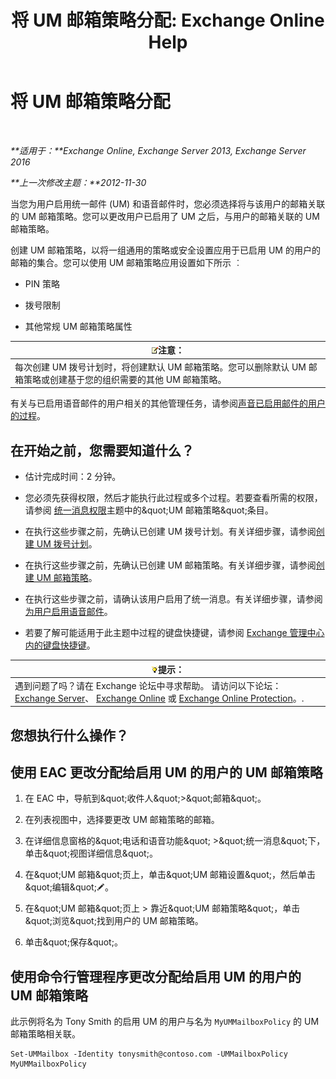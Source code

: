 ﻿---
title: '将 UM 邮箱策略分配: Exchange Online Help'
TOCTitle: 将 UM 邮箱策略分配
ms:assetid: c8da6cbe-3d22-4fff-8b5a-416b1c8adb6c
ms:mtpsurl: https://technet.microsoft.com/zh-cn/library/Bb201728(v=EXCHG.150)
ms:contentKeyID: 50491524
ms.date: 05/23/2018
mtps_version: v=EXCHG.150
ms.translationtype: MT
---

# 将 UM 邮箱策略分配

 

_**适用于：**Exchange Online, Exchange Server 2013, Exchange Server 2016_

_**上一次修改主题：**2012-11-30_

当您为用户启用统一邮件 (UM) 和语音邮件时，您必须选择将与该用户的邮箱关联的 UM 邮箱策略。您可以更改用户已启用了 UM 之后，与用户的邮箱关联的 UM 邮箱策略。

创建 UM 邮箱策略，以将一组通用的策略或安全设置应用于已启用 UM 的用户的邮箱的集合。您可以使用 UM 邮箱策略应用设置如下所示 ︰

  - PIN 策略

  - 拨号限制

  - 其他常规 UM 邮箱策略属性

<table>
<thead>
<tr class="header">
<th><img src="images/Bb124558.note(EXCHG.150).gif" title="注意" alt="注意" />注意：</th>
</tr>
</thead>
<tbody>
<tr class="odd">
<td>每次创建 UM 拨号计划时，将创建默认 UM 邮箱策略。您可以删除默认 UM 邮箱策略或创建基于您的组织需要的其他 UM 邮箱策略。</td>
</tr>
</tbody>
</table>


有关与已启用语音邮件的用户相关的其他管理任务，请参阅[声音已启用邮件的用户的过程](voice-mail-enabled-user-procedures-exchange-2013-help.md)。

## 在开始之前，您需要知道什么？

  - 估计完成时间：2 分钟。

  - 您必须先获得权限，然后才能执行此过程或多个过程。若要查看所需的权限，请参阅 [统一消息权限](unified-messaging-permissions-exchange-2013-help.md)主题中的\&quot;UM 邮箱策略\&quot;条目。

  - 在执行这些步骤之前，先确认已创建 UM 拨号计划。有关详细步骤，请参阅[创建 UM 拨号计划](create-a-um-dial-plan-exchange-2013-help.md)。

  - 在执行这些步骤之前，先确认已创建 UM 邮箱策略。有关详细步骤，请参阅[创建 UM 邮箱策略](create-a-um-mailbox-policy-exchange-2013-help.md)。

  - 在执行这些步骤之前，请确认该用户启用了统一消息。有关详细步骤，请参阅[为用户启用语音邮件](enable-a-user-for-voice-mail-exchange-2013-help.md)。

  - 若要了解可能适用于此主题中过程的键盘快捷键，请参阅 [Exchange 管理中心内的键盘快捷键](keyboard-shortcuts-in-the-exchange-admin-center-exchange-online-protection-help.md)。

<table>
<thead>
<tr class="header">
<th><img src="images/Bb124558.tip(EXCHG.150).gif" title="提示" alt="提示" />提示：</th>
</tr>
</thead>
<tbody>
<tr class="odd">
<td>遇到问题了吗？请在 Exchange 论坛中寻求帮助。 请访问以下论坛：<a href="https://go.microsoft.com/fwlink/p/?linkid=60612">Exchange Server</a>、 <a href="https://go.microsoft.com/fwlink/p/?linkid=267542">Exchange Online</a> 或 <a href="https://go.microsoft.com/fwlink/p/?linkid=285351">Exchange Online Protection</a>。.</td>
</tr>
</tbody>
</table>


## 您想执行什么操作？

## 使用 EAC 更改分配给启用 UM 的用户的 UM 邮箱策略

1.  在 EAC 中，导航到\&quot;收件人\&quot;\>\&quot;邮箱\&quot;。

2.  在列表视图中，选择要更改 UM 邮箱策略的邮箱。

3.  在详细信息窗格的\&quot;电话和语音功能\&quot; \>\&quot;统一消息\&quot;下，单击\&quot;视图详细信息\&quot;。

4.  在\&quot;UM 邮箱\&quot;页上，单击\&quot;UM 邮箱设置\&quot;，然后单击\&quot;编辑\&quot;![编辑图标](images/Bb124582.6f53ccb2-1f13-4c02-bea0-30690e6ea71d(EXCHG.150).gif "编辑图标")。

5.  在\&quot;UM 邮箱\&quot;页上 \> 靠近\&quot;UM 邮箱策略\&quot;，单击\&quot;浏览\&quot;找到用户的 UM 邮箱策略。

6.  单击\&quot;保存\&quot;。

## 使用命令行管理程序更改分配给启用 UM 的用户的 UM 邮箱策略

此示例将名为 Tony Smith 的启用 UM 的用户与名为 `MyUMMailboxPolicy` 的 UM 邮箱策略相关联。

    Set-UMMailbox -Identity tonysmith@contoso.com -UMMailboxPolicy MyUMMailboxPolicy

